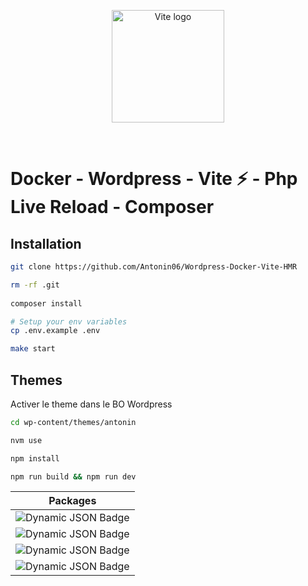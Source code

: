 <p align="center">
  <a href="https://vitejs.dev" target="_blank" rel="noopener noreferrer">
    <img width="180" src="https://vitejs.dev/logo.svg" alt="Vite logo">
  </a>
</p>
<br/>

# Docker - Wordpress - Vite ⚡ - Php Live Reload - Composer

## Installation

```bash
git clone https://github.com/Antonin06/Wordpress-Docker-Vite-HMR

rm -rf .git
  
composer install

# Setup your env variables
cp .env.example .env 

make start
```
    


## Themes

Activer le theme dans le BO Wordpress

```bash
cd wp-content/themes/antonin

nvm use

npm install

npm run build && npm run dev
```
| Packages                        |
|-------------------------------------|
| ![Dynamic JSON Badge](https://img.shields.io/badge/dynamic/json?url=https%3A%2F%2Fraw.githubusercontent.com%2FAntonin06%2FWordpress-Docker-Vite-HMR%2Fmain%2Fwp-content%2Fthemes%2Fantonin%2Fpackage.json&query=%24.devDependencies.vite&logo=vite&logoColor=%23646CFF&label=Vite)|
| ![Dynamic JSON Badge](https://img.shields.io/badge/dynamic/json?url=https%3A%2F%2Fraw.githubusercontent.com%2FAntonin06%2FWordpress-Docker-Vite-HMR%2Fmain%2Fwp-content%2Fthemes%2Fantonin%2Fpackage.json&query=%24.devDependencies.sass&logo=sass&logoColor=%23CC6699&label=Sass) |
| ![Dynamic JSON Badge](https://img.shields.io/badge/dynamic/json?url=https%3A%2F%2Fraw.githubusercontent.com%2FAntonin06%2FWordpress-Docker-Vite-HMR%2Fmain%2Fwp-content%2Fthemes%2Fantonin%2Fpackage.json&query=%24.devDependencies.chokidar&label=Chokidar) |
| ![Dynamic JSON Badge](https://img.shields.io/badge/dynamic/json?url=https%3A%2F%2Fraw.githubusercontent.com%2FAntonin06%2FWordpress-Docker-Vite-HMR%2Fmain%2Fwp-content%2Fthemes%2Fantonin%2Fpackage.json&query=%24.devDependencies.picocolors&label=Picocolors) |
